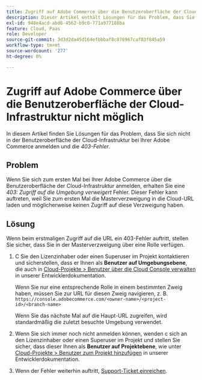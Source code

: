 ```yaml
---
title: Zugriff auf Adobe Commerce über die Benutzeroberfläche der Cloud-Infrastruktur nicht möglich
description: Dieser Artikel enthält Lösungen für das Problem, dass Sie sich nicht bei Ihrer Adobe Commerce in der Cloud-Infrastruktur-Benutzeroberfläche anmelden und den "403-Fehler"erhalten können.
exl-id: 948e4acd-abd6-4562-b9c0-771a977188ba
feature: Cloud, Paas
role: Developer
source-git-commit: 3d3d2da45d164efbbbaf8c878967caf83f845a59
workflow-type: tm+mt
source-wordcount: '277'
ht-degree: 0%

---
```


# Zugriff auf Adobe Commerce über die Benutzeroberfläche der Cloud-Infrastruktur nicht möglich

In diesem Artikel finden Sie Lösungen für das Problem, dass Sie sich nicht in der Benutzeroberfläche der Cloud-Infrastruktur bei Ihrer Adobe Commerce anmelden und die *403-Fehler*.

## Problem

Wenn Sie sich zum ersten Mal bei Ihrer Adobe Commerce über die Benutzeroberfläche der Cloud-Infrastruktur anmelden, erhalten Sie eine *403: Zugriff auf die Umgebung verweigert* Fehler. Dieser Fehler kann auftreten, weil Sie zum ersten Mal die Masterverzweigung in die Cloud-URL laden und möglicherweise keinen Zugriff auf diese Verzweigung haben.

## Lösung

Wenn beim erstmaligen Zugriff auf die URL ein 403-Fehler auftritt, stellen Sie sicher, dass Sie in der Masterverzweigung über eine Rolle verfügen.

1. С Sie den Lizenzinhaber oder einen Superuser im Projekt kontaktieren und sicherstellen, dass er Ihnen als **Benutzer auf Umgebungsebene**, die auch in [Cloud-Projekte > Benutzer über die Cloud Console verwalten](https://experienceleague.adobe.com/docs/commerce-cloud-service/user-guide/project/user-access.html#manage-users-from-the-cloud-console) in unserer Entwicklerdokumentation.

   Wenn Sie nur eine entsprechende Rolle in einem bestimmten Zweig haben, müssen Sie zur URL für diesen Zweig navigieren, z. B.
   `https://console.adobecommerce.com/<owner-name>/<project-id>/<branch-name>`

   Wenn Sie das nächste Mal auf die Haupt-URL zugreifen, wird standardmäßig die zuletzt besuchte Umgebung verwendet.

1. Wenn Sie sich immer noch nicht anmelden können, wenden с sich an den Lizenzinhaber oder einen Superuser im Projekt und stellen Sie sicher, dass dieser Ihnen als **Benutzer auf Projektebene**, wie unter [Cloud-Projekte > Benutzer zum Projekt hinzufügen](https://experienceleague.adobe.com/docs/commerce-cloud-service/user-guide/project/user-access.html#add-a-user-to-the-project) in unserer Entwicklerdokumentation.
1. Wenn der Fehler weiterhin auftritt, [Support-Ticket einreichen](/help/help-center-guide/help-center/magento-help-center-user-guide.md#submit-ticket).
